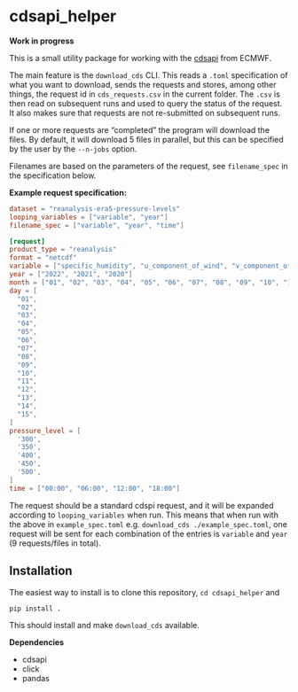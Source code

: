# cdsapi_helper
**Work in progress**

This is a small utility package for working with the [cdsapi](https://github.com/ecmwf/cdsapi) from ECMWF.

The main feature is the `download_cds` CLI.
This reads a `.toml` specification of what you want to download, sends the requests and stores, among other things, the request id in `cds_requests.csv` in the current folder.
The `.csv` is then read on subsequent runs and used to query the status of the request.
It also makes sure that requests are not re-submitted on subsequent runs.

If one or more requests are “completed” the program will download the files.
By default, it will download 5 files in parallel, but this can be specified by the user by the `--n-jobs` option.

Filenames are based on the parameters of the request, see `filename_spec` in the specification below.

**Example request specification:**
```toml
dataset = "reanalysis-era5-pressure-levels"
looping_variables = ["variable", "year"]
filename_spec = ["variable", "year", "time"]

[request]
product_type = "reanalysis"
format = "netcdf"
variable = ["specific_humidity", "u_component_of_wind", "v_component_of_wind"]
year = ["2022", "2021", "2020"]
month = ["01", "02", "03", "04", "05", "06", "07", "08", "09", "10", "11", "12"]
day = [
  "01",
  "02",
  "03",
  "04",
  "05",
  "06",
  "07",
  "08",
  "09",
  "10",
  "11",
  "12",
  "13",
  "14",
  "15",
]
pressure_level = [
  '300',
  '350',
  '400',
  '450',
  '500',
]
time = ["00:00", "06:00", "12:00", "18:00"]
```
The request should be a standard cdspi request, and it will be expanded according to `looping_variables` when run.
This means that when run with the above in `example_spec.toml` e.g. `download_cds ./example_spec.toml`, one request will be sent for each combination of the entries is `variable` and `year` (9 requests/files in total).

## Installation
The easiest way to install is to clone this repository, `cd cdsapi_helper` and
```
pip install .
```
This should install and make `download_cds` available.

**Dependencies**
- cdsapi
- click
- pandas

